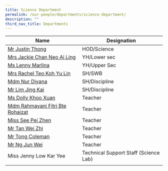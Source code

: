 ```yaml
---
title: Science Department
permalink: /our-people/departments/science-department/
description: ""
third_nav_title: Departments
---
```

| Name | Designation| 
| -------- | -------- | 
|[Mr Justin Thong](mailto:thong_ching_guan@schools.gov.sg)|HOD/Science
|[Mrs Jackie Chan Neo Ai Ling](mailto:neo_ai_ling_jackie@schools.gov.sg)|YH/Lower sec
|[Ms Lenny Marlina](mailto:lenny_marlina_mohamed@schools.gov.sg)|YH/Upper Sec
|[Mrs Rachel Teo Koh Yu Lin](mailto:yu_lin_rachel_koh@schools.gov.sg)|SH/SWB
|[Mdm Nur Diyana](mailto:nur_diyana_osman@schools.gov.sg)|SH/Discipline
|[Mr Lim Jing Kai](mailto:lim_jing_kai@schools.gov.sg)|SH/Discipline
|[Ms Dolly Khoo Xuan](mailto:dolly_khoo@schools.gov.sg)|Teacher
|[Mdm Rahmayani Fitri Bte Rohaizat](mailto:rahmayani_fitri_rohaizat@schools.gov.sg)|Teacher
|[Miss See Pei Zhen](mailto:see_pei_zhen@schools.gov.sg)|Teacher
|[Mr Tan Wei Zhi](mailto:tan_wei_zhi@schools.gov.sg)|Teacher
|[Mr Tong Coleman](mailto:Tong_Coleman@schools.gov.sg)|Teacher
|[Mr Ng Jun Wei](mailto:Ng_Jun_Wei_L@schools.gov.sg)|Teacher
|Miss Jenny Low Kar Yee|Technical Support Staff (Science Lab)
||